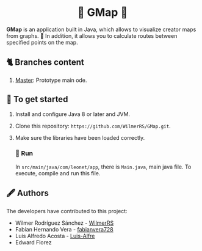 <h1 align="center"> 🐧<strong> GMap </strong>🐺 </h1>

**GMap** is an application built in Java, which allows to visualize creator maps from graphs. 📌 In addition, it allows you to calculate routes between specified points on the map.

## 🐈 Branches content

   1. [Master](https://github.com/WilmerRS/GMap/tree/master): Prototype main ode.

## 🐋 To get started

1. Install and configure Java 8 or later and JVM.
2. Clone this repository: `https://github.com/WilmerRS/GMap.git`.
3. Make sure the libraries have been loaded correctly.

   ### 🐅 Run 

   In `src/main/java/com/leonet/app`, there is `Main.java`,
   main java file. To execute, compile and run this file.

## 🖋️ Authors

The developers have contributed to this project:

* Wilmer Rodríguez Sánchez - <a href="https://github.com/WilmerRS"> WilmerRS </a>
* Fabian Hernando Vera - <a href="https://github.com/fabianvera728"> fabianvera728 </a> 
* Luis Alfredo Acosta - <a href="https://github.com/Luis-Alfre"> Luis-Alfre </a> 
* Edward Florez
